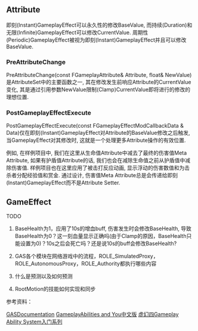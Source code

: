 ## Attribute

即刻(Instant)GameplayEffect可以永久性的修改BaseValue, 而持续(Duration)和无限(Infinite)GameplayEffect可以修改CurrentValue. 周期性(Periodic)GameplayEffect被视为即刻(Instant)GameplayEffect并且可以修改BaseValue.

### PreAttributeChange
PreAttributeChange(const FGameplayAttribute& Attribute, float& NewValue)是AttributeSet中的主要函数之一, 其在修改发生前响应Attribute的CurrentValue变化, 其是通过引用参数NewValue限制(Clamp)CurrentValue即将进行的修改的理想位置.

### PostGameplayEffectExecute

PostGameplayEffectExecute(const FGameplayEffectModCallbackData & Data)仅在即刻(Instant)GameplayEffect对Attribute的BaseValue修改之后触发, 当GameplayEffect对其修改时, 这就是一个处理更多Attribute操作的有效位置.

例如, 在样例项目中, 我们在这里从生命值Attribute中减去了最终的伤害值Meta Attribute, 如果有护盾值Attribute的话, 我们也会在减除生命值之前从护盾值中减除伤害值. 样例项目也在这里应用了被击打反应动画, 显示浮动的伤害数值和为击杀者分配经验值和赏金. 通过设计, 伤害值Meta Attribute总是会传递给即刻(Instant)GameplayEffect而不是Attribute Setter.

## GameEffect



TODO

1. BaseHealth为1，应用了10s的增血buff, 伤害发生时会修改BaseHealth, 导致BaseHealth为0？这一刻血量显示正确吗(由于Clamp的原因，BaseHealth只能设置为0)？10s之后会死亡吗？还是说10s的buff会修改BaseHealth?

1. GAS各个模块在网络游戏中的流程，ROLE_SimulatedProxy，ROLE_AutonomousProxy，ROLE_Authority都执行哪些内容

2. 什么是预测以及如何预测

3. RootMotion的技能如何实现和同步


参考资料：

[GASDocumentation](https://github.com/BillEliot/GASDocumentation_Chinese)
[GameplayAbilities and You中文版](https://zhuanlan.zhihu.com/p/338036335)
[虚幻四Gameplay Ability System入门系列](https://zhuanlan.zhihu.com/p/366500615)